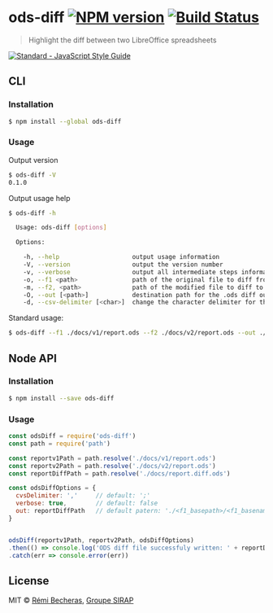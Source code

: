 # ods-diff [![NPM version](https://badge.fury.io/js/ods-diff.svg)](https://npmjs.org/package/ods-diff) [![Build Status](https://travis-ci.org/sirap-group/node-ods-diff.svg?branch=master)](https://travis-ci.org/sirap-group/node-ods-diff)

> Highlight the diff between two LibreOffice spreadsheets

[![Standard - JavaScript Style Guide](https://cdn.rawgit.com/feross/standard/master/badge.svg)](https://github.com/feross/standard)

## CLI

### Installation

```sh
$ npm install --global ods-diff
```

### Usage

Output version

```sh
$ ods-diff -V
0.1.0
```

Output usage help

```sh
$ ods-diff -h

  Usage: ods-diff [options]

  Options:

    -h, --help                    output usage information
    -V, --version                 output the version number
    -v, --verbose                 output all intermediate steps informations
    -o, --f1 <path>               path of the original file to diff from
    -m, --f2, <path>              path of the modified file to diff to
    -O, --out [<path>]            destination path for the .ods diff output file
    -d, --csv-delimiter [<char>]  change the character delimiter for the CSV intermediate files
```

Standard usage:

```sh
$ ods-diff --f1 ./docs/v1/report.ods --f2 ./docs/v2/report.ods --out ./docs/report.diff.ods
```

## Node API

### Installation

```sh
$ npm install --save ods-diff
```

### Usage

```js
const odsDiff = require('ods-diff')
const path = require('path')

const reportv1Path = path.resolve('./docs/v1/report.ods')
const reportv2Path = path.resolve('./docs/v2/report.ods')
const reportDiffPath = path.resolve('./docs/report.diff.ods')

const odsDiffOptions = {
  cvsDelimiter: ','     // default: ';'
  verbose: true,        // default: false
  out: reportDiffPath   // default patern: './<f1_basepath>/<f1_basename>__diff__<f2_basename>.ods'
}


odsDiff(reportv1Path, reportv2Path, odsDiffOptions)
.then(() => console.log('ODS diff file successfuly written: ' + reportDiffPath))
.catch(err => console.error(err))
```

## License

MIT © [Rémi Becheras](https://github.com/rbecheras), [Groupe SIRAP](https://github.com/sirap-group)
